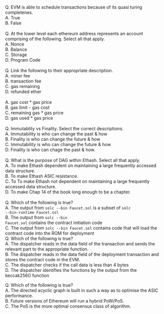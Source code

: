 Q. EVM is able to schedule transactions because of its quasi turing completenes.<br>
A. True <br>
B. False <br>
 <br>
Q. At the lower level each ethereum address represents an account comprising of the following. Select all that apply. <br>
A. Nonce <br>
B. Balance <br>
C. Storage <br>
D. Program Code <br>
 <br>
Q. Link the following to their appropriate description. <br>
A. miner fee  <br>
B. transaction fee <br>
C. gas remaining <br>
D. refunded ether <br>
 <br>
A. gas cost * gas price <br>
B. gas limit - gas cost <br>
C. remaining gas * gas price <br>
D. gas used * gas price <br>
 <br>
Q. Immutablity vs Finality. Select the correct descriptions. <br>
A. Immutability is who can change the past & how <br>
B. Finality is who can change the future & how <br>
C. Immutability is who can change the future & how <br>
D. Finality is who can chage the past & how. <br>
 <br>
Q. What is the purpose of DAG within Ethash. Select all that apply. <br>
A. To make Ethash dependent on maintaining a large frequently accessed data structure. <br>
B. To make Ethash ASIC resistance. <br>
C. To To make Ethash not dependent on maintaining a large frequently accessed data structure. <br>
D. To make Chap 14 of the book long enough to be a chapter. <br>
 <br>
Q. Which of the following is true? <br>
A. The output from <code>solc --bin Faucet.sol</code> is a subset of <code>solc --bin-runtime Faucet.sol</code><br>
B. The output from <code>solc --bin Faucet.sol</code> contains the contract initiation code <br>
C. The output from <code>solc --bin Faucet.sol</code> contains code that will load the contract code into the ROM for deployment<br>
Q. Which of the following is true? <br>
A. The dispatcher reads in the data field of the transaction and sends the relevant part to the appropriate function.<br>
B. The dispatcher reads in the data field of the deployment transaction and stores the contract code in the EVM.<br>
C. The dispatcher checks if the call data is less than 4 bytes<br>
D. The dispatcher identifies the functions by the output from the keccak256() function<br>

Q. Which of the following is true? <br>
A. The directed acyclic graph is built in such a way as to optimise the ASIC performance.<br>
B. Future versions of Ethereum will run a hybrid PoW/PoS.<br>
C. The PoS is the more optimal consensus class of algorithm.<br>
